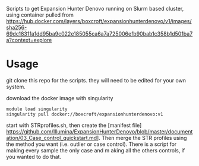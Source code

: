 Scripts to get Expansion Hunter Denovo running on Slurm based cluster, using container pulled from https://hub.docker.com/layers/boxcroft/expansionhunterdenovo/v1/images/sha256-69dc18311a1dd95ba9c022e185055ca6a7a725006efb90bab1c358b1d501ba7a?context=explore

# Usage
git clone this repo for the scripts. they will need to be edited for your own system.

download the docker image with singularity
```
module load singularity
singularity pull docker://boxcroft/expansionhunterdenovo:v1
```
start with STRprofiles.sh, then create the [manifest file] https://github.com/Illumina/ExpansionHunterDenovo/blob/master/documentation/03_Case_control_quickstart.md]. Then merge the STR profiles using the method you want (i.e. outlier or case control). There is a script for making every sample the only case and m aking all the others controls, if you wanted to do that. 
